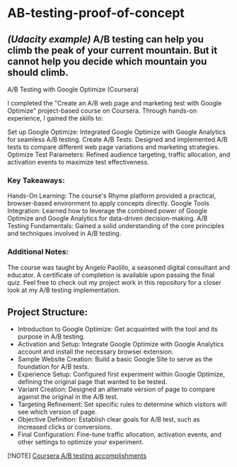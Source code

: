 # AB-testing-proof-of-concept

## _(Udacity example)_ A/B testing can help you climb the peak of your current mountain. But it cannot help you decide which mountain you should climb. 

A/B Testing with Google Optimize (Coursera)

I completed the "Create an A/B web page and marketing test with Google Optimize" project-based course on Coursera. Through hands-on experience, I gained the skills to:

Set up Google Optimize: Integrated Google Optimize with Google Analytics for seamless A/B testing.
Create A/B Tests: Designed and implemented A/B tests to compare different web page variations and marketing strategies.
Optimize Test Parameters: Refined audience targeting, traffic allocation, and activation events to maximize test effectiveness.

### Key Takeaways:
Hands-On Learning: The course's Rhyme platform provided a practical, browser-based environment to apply concepts directly.
Google Tools Integration: Learned how to leverage the combined power of Google Optimize and Google Analytics for data-driven decision-making.
A/B Testing Fundamentals: Gained a solid understanding of the core principles and techniques involved in A/B testing.


### Additional Notes:
The course was taught by Angelo Paolillo, a seasoned digital consultant and educator.
A certificate of completion is available upon passing the final quiz.
Feel free to check out my project work in this repository for a closer look at my A/B testing implementation.

## Project Structure:

- Introduction to Google Optimize: Get acquainted with the tool and its purpose in A/B testing.
- Activation and Setup: Integrate Google Optimize with Google Analytics account and install the necessary browser extension.
- Sample Website Creation: Build a basic Google Site to serve as the foundation for A/B tests.
- Experience Setup: Configured first experiment within Google Optimize, defining the original page that wanted to be tested.
- Variant Creation: Designed an alternate version of page to compare against the original in the A/B test.
- Targeting Refinement: Set specific rules to determine which visitors will see which version of page.
- Objective Definition: Establish clear goals for A/B test, such as increased clicks or conversions.
- Final Configuration: Fine-tune traffic allocation, activation events, and other settings to optimize your experiment.

[!NOTE]
[Coursera A/B testing accomplishments](https://www.coursera.org/account/accomplishments/verify/R6SNUGHN8NU7)
